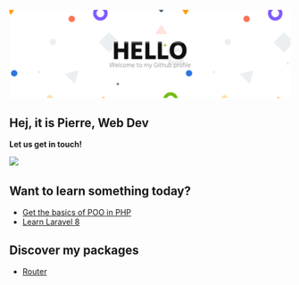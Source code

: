 ![about](about.png)

## **Hej, it is Pierre, Web Dev**

**Let us get in touch!**

<a href="https://www.linkedin.com/in/pierreno%C3%ABl/">
  <img src="https://skillicons.dev/icons?i=linkedin"/>
</a>


## **Want to learn something today?** 
- [Get the basics of POO in PHP](https://github.com/pierrenoel/POO-Briefing)
- [Learn Laravel 8](https://github.com/pierrenoel/Laravel-Briefing)

## Discover my packages

- [Router](https://github.com/pierrenoel/router)
